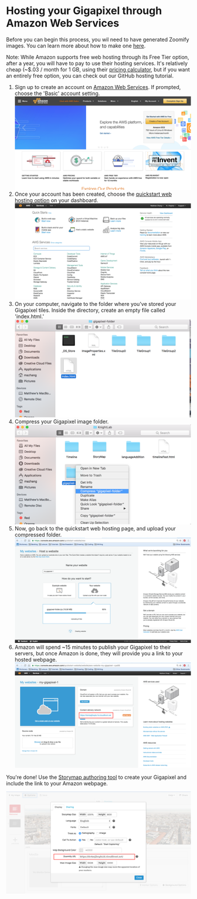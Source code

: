 # Hosting your Gigapixel through Amazon Web Services

Before you can begin this process, you wil need to have generated Zoomify images. You can learn more about how to make one [here](https://storymap.knightlab.com/gigapixel/).

Note: While Amazon supports free web hosting through its Free Tier option, after a year, you will have to pay to use their hosting services. It's relatively cheap (~$.03 / month for 1 GB, using their [pricing calculator](https://calculator.s3.amazonaws.com/index.html), but if you want an entirely free option, you can check out our GitHub hosting tutorial.

1. Sign up to create an account on [Amazon Web Services](https://aws.amazon.com/). If prompted, choose the 'Basic' account setting.
![](1.png)
2. Once your account has been created, choose the [quickstart web hosting option](https://console.aws.amazon.com/quickstart-website/new) on your dashboard.
![](2.png)
3. On your computer, navigate to the folder where you've stored your Gigapixel tiles. Inside the directory, create an empty file called 'index.html.'
![](3.png)
4. Compress your Gigapixel image folder.
![](4.png)
5. Now, go back to the quickstart web hosting page, and upload your compressed folder.
![](5.png)
6. Amazon will spend ~15 minutes to publish your Gigapixel to their servers, but once Amazon is done, they will provide you a link to your hosted webpage.
![](6.png)

You're done! Use the [Storymap authoring tool](https://storymap.knightlab.com/select/) to create your Gigapixel and include the link to your Amazon webpage.

![](7.png)
